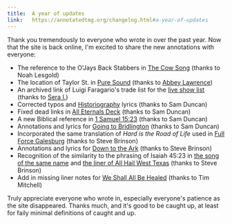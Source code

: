 ```yaml
---
title:  A year of updates
link:   https://annotatedtmg.org/changelog.html#a-year-of-updates
---
```


Thank you tremendously to everyone who wrote in over the past year. Now that
the site is back online, I'm excited to share the new annotations with
everyone:

* The reference to the O'Jays Back Stabbers in [The Cow
  Song](hound.html#fn:backstabbers) (thanks to Noah Lesgold)
* The location of Taylor St. in [Pure Sound](ghana.html#fn:taylor) (thanks to
  [Abbey Lawrence](https://twitter.com/midwestvulture))
* An archived link of Luigi Faragario's trade list for the [live show
  list](live.html) (thanks to [Sera
  I.](https://archive.org/details/@fractalgoats))
* Corrected typos and [Historiography](bitter.html#historiography) lyrics
  (thanks to Sam Duncan)
* Fixed dead links in [All Eternals Deck](aed.html) (thanks to Sam Duncan)
* A new Biblical reference in [1 Samuel 15:23](tlotwtc.html#samuel) (thanks to
  Sam Duncan)
* Annotations and lyrics for [Going to
  Bridlington](unreleased-gl.html#bridlingBridlington) (thanks to Sam Duncan)
* Incorporated the same translation of *Hard is the Road of Life* used in
  [Full Force Galesburg](galesburg.html) (thanks to Steve Brinson)
* Annotations and lyrics for [Down to the Ark](unreleased-_f.html#ark) (thanks
  to Steve Brinson)
* Recognition of the similarity to the phrasing of Isaiah 45:23 in [the song
  of the same name](tlotwtc.html#isaiah) and [the liner of All Hail West
  Texas](ahwt.html#liner) (thanks to Steve Brinson)
* Add in missing liner notes for [We Shall All Be Healed](wsabh.html) (thanks
  to Tim Mitchell)

Truly appreciate everyone who wrote in, especially everyone's patience as the
site disappeared. Thanks much, and it's good to be caught up, at least for
faily minimal definitions of caught and up.
